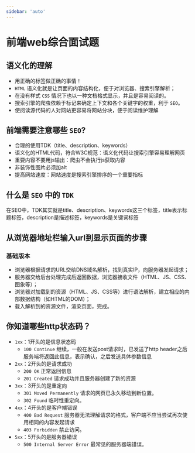 ```yaml
---
sidebar: 'auto'
---
```


# 前端web综合面试题

## 语义化的理解
* 用正确的标签做正确的事情！
* `HTML` 语义化就是让页面的内容结构化，便于对浏览器、搜索引擎解析；
* 在没有样式 `CSS` 情况下也以一种文档格式显示，并且是容易阅读的。
* 搜索引擎的爬虫依赖于标记来确定上下文和各个关键字的权重，利于 `SEO`。
* 使阅读源代码的人对网站更容易将网站分块，便于阅读维护理解

## 前端需要注意哪些 `SEO`?
* 合理的使用TDK（title、description、keywords）
* 语义化的HTML代码，符合W3C规范：语义化代码让搜索引擎容易理解网页
* 重要内容不要用js输出：爬虫不会执行js获取内容
* 非装饰性图片必须加alt
* 提高网站速度：网站速度是搜索引擎排序的一个重要指标

## 什么是 `SEO` 中的 `TDK`
在SEO中，TDK其实就是title、description、keywords这三个标签，title表示标题标签，description是描述标签，keywords是关键词标签

## 从浏览器地址栏输入url到显示页面的步骤
### 基础版本
* 浏览器根据请求的URL交给DNS域名解析，找到真实IP，向服务器发起请求；
* 服务器交给后台处理完成后返回数据，浏览器接收文件（HTML、JS、CSS、图象等）；
* 浏览器对加载到的资源（HTML、JS、CSS等）进行语法解析，建立相应的内部数据结构（如HTML的DOM）；
* 载入解析到的资源文件，渲染页面，完成。


## 你知道哪些http状态码？
* `1xx`：1开头的是信息状态码
  * `100 Continue` 继续，一般在发送post请求时，已发送了http header之后服务端将返回此信息，表示确认，之后发送具体参数信息
* `2xx`：2开头的是请求成功
  * `200 OK` 正常返回信息
  * `201 Created` 请求成功并且服务器创建了新的资源
* `3xx`：3开头的是重定向
  * `301 Moved Permanently` 请求的网页已永久移动到新位置。
  * `302 Found` 临时性重定向。
* `4xx`：4开头的是客户端错误
  * `400 Bad Request` 服务器无法理解请求的格式，客户端不应当尝试再次使用相同的内容发起请求
  * `403 Forbidden` 禁止访问。
* `5xx`：5开头的是服务器错误
  * `500 Internal Server Error` 最常见的服务器端错误。
